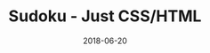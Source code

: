 ---
title: 'Sudoku - Just CSS/HTML'
description: 'Complete a sudoku puzzle without Javascript or server-side interaction.'
gametype: 'easy'
gameid: 100
date: 2018-06-20
tags: []
draft: false
type: 'games'
num19: [{'idx':1,'arr1':[1,2,3,4,5,6,7,8,9],'arr2':[1,2,3,4,5,6,7,8,9]},{'idx':2,'arr1':[1,2,3,4,5,6,7,8,9],'arr2':[1,2,3,4,5,6,7,8,9]},{'idx':3,'arr1':[1,2,3,4,5,6,7,8,9],'arr2':[1,2,3,4,5,6,7,8,9]},{'idx':4,'arr1':[1,2,3,4,5,6,7,8,9],'arr2':[1,2,3,4,5,6,7,8,9]},{'idx':5,'arr1':[1,2,3,4,5,6,7,8,9],'arr2':[1,2,3,4,5,6,7,8,9]},{'idx':6,'arr1':[1,2,3,4,5,6,7,8,9],'arr2':[1,2,3,4,5,6,7,8,9]},{'idx':7,'arr1':[1,2,3,4,5,6,7,8,9],'arr2':[1,2,3,4,5,6,7,8,9]},{'idx':8,'arr1':[1,2,3,4,5,6,7,8,9],'arr2':[1,2,3,4,5,6,7,8,9]},{'idx':9,'arr1':[1,2,3,4,5,6,7,8,9],'arr2':[1,2,3,4,5,6,7,8,9]}]
puzzle: [[0, 0, 0, 0, 0, 4, 0, 1, 0], [3, 0, 0, 8, 5, 0, 4, 0, 0], [0, 6, 5, 7, 0, 1, 3, 0, 0], [2, 0, 8, 0, 0, 0, 9, 5, 0], [0, 9, 0, 0, 0, 0, 0, 3, 0], [0, 3, 1, 0, 0, 0, 7, 0, 8], [0, 0, 9, 6, 0, 3, 8, 4, 0], [0, 0, 6, 0, 2, 8, 0, 0, 3], [0, 5, 0, 4, 0, 0, 0, 0, 0]]
layout: 'sudokucssstatic'
---